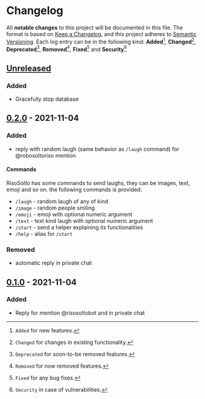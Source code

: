 # Changelog

All **notable changes** to this project will be documented in this file.
The format is based on [Keep a Changelog](https://keepachangelog.com/en/1.0.0/), and this project adheres to [Semantic Versioning](https://semver.org/spec/v2.0.0.html).
Each log entry can be in the following kind: **Added**[^1], **Changed**[^2], **Deprecated**[^3], **Removed**[^4], **Fixed**[^5] and **Security**[^6]

## [Unreleased]

### Added

- Gracefully stop database

## [0.2.0] - 2021-11-04

### Added

- reply with random laugh (same behavior as `/laugh` command) for @robosoltoriso mention

#### Commands

RisoSolto has some commands to send laughs, they can be images, text, emoji and so on. the following commands is provided:

- `/laugh` - random laugh of any of kind
- `/image` - random people smiling
- `/emoji` - emoji with optional numeric argument
- `/text` - text kind laugh with optional numeric argument
- `/start` - send a helper explaining its functionalities
- `/help` - alias for `/start`

### Removed

- automatic reply in private chat

## [0.1.0] - 2021-11-04

### Added

- Reply for mention @risosoltobot and in private chat

[unreleased]: https://github.com/pherval/riso-solto-bot/compare/v0.2.0...HEAD
[0.2.0]: https://github.com/pherval/riso-solto-bot/compare/v0.1.0...v0.2.0
[0.1.0]: https://github.com/pherval/riso-solto-bot/releases/tag/v0.1.0

[^1]: `Added` for new features.
[^2]: `Changed` for changes in existing functionality.
[^3]: `Deprecated` for soon-to-be removed features.
[^4]: `Removed` for now removed features.
[^5]: `Fixed` for any bug fixes.
[^6]: `Security` in case of vulnerabilities.
